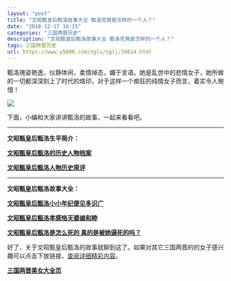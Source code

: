 ```yaml
---
layout: "post"
title: "文昭甄皇后甄洛故事大全 甄洛究竟是怎样的一个人？"
date: "2018-12-17 16:15"
categories: "三国两晋历史"
description: "文昭甄皇后甄洛故事大全 甄洛究竟是怎样的一个人？"
tags: 三国两晋历史
url: https://www.y5000.com/zgls/sglj/20614.html
---
```






甄洛瑰姿艳逸，仪静体闲，柔情绰态，媚于言语。她是乱世中的悲情女子，她所做的一切都深深刻上了时代的烙印，对于这样一个痴狂的纯情女子而言，着实令人惋惜！

![](/uploads/allimg/170502/6-1F50214311I28.JPG)

下面，小编和大家讲讲甄洛的故事，一起来看看吧。

* * *

**文昭甄皇后甄洛生平简介：**

**[文昭甄皇后甄洛的历史人物档案](https://www.y5000.com/zgls/sglj/19961.html)**

**[文昭甄皇后甄洛人物历史简评](https://www.y5000.com/zgls/sglj/19963.html)**

* * *

**文昭甄皇后甄洛故事大全：**

**[文昭甄皇后甄洛小小年纪便见多识广](https://www.y5000.com/zgls/sglj/19964.html)**

**[文昭甄皇后甄洛孝感恪天婆媳和睦](https://www.y5000.com/zgls/sglj/19965.html)**

**[文昭甄皇后甄洛是怎么死的 真的是被她逼死的吗？](https://www.y5000.com/zgls/sglj/19966.html)**

好了，关于文昭甄皇后甄洛的故事就聊到这了。如果对其它三国两晋的的女子感兴趣可以点击下放链接，[查阅详细精彩内容](https://www.y5000.com/zgls/sglj/19752.html)。

**[三国两晋美女大全页](https://www.y5000.com/zgls/sglj/19752.html)**
